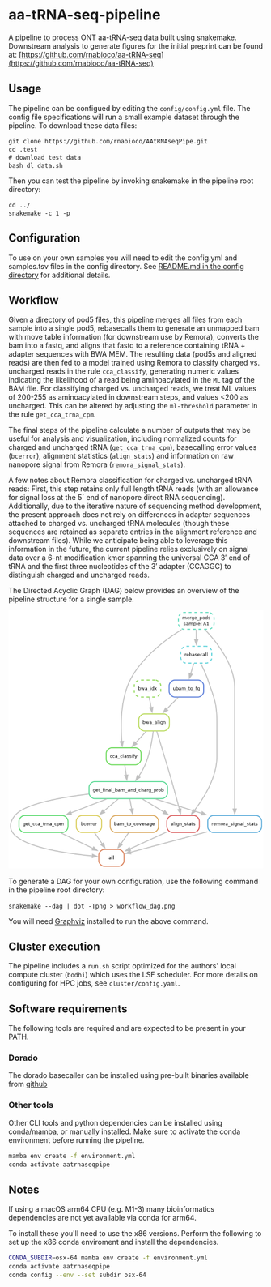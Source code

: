 # aa-tRNA-seq-pipeline

A pipeline to process ONT aa-tRNA-seq data built using snakemake.
Downstream analysis to generate figures for the initial preprint can be found at: [https://github.com/rnabioco/aa-tRNA-seq](https://github.com/rnabioco/aa-tRNA-seq)

## Usage

The pipeline can be configued by editing the `config/config.yml` file. The config file specifications will
run a small example dataset through the pipeline. To download these data files:

```
git clone https://github.com/rnabioco/AAtRNAseqPipe.git
cd .test
# download test data 
bash dl_data.sh
```

Then you can test the pipeline by invoking snakemake in the pipeline root directory:

```
cd ../
snakemake -c 1 -p
```

## Configuration

To use on your own samples you will need to edit the config.yml and samples.tsv files in the config directory. 
See [README.md in the config directory](https://github.com/rnabioco/aa-tRNA-seq-pipeline/tree/main/config) for additional details.

## Workflow

Given a directory of pod5 files, this pipeline merges all files from each sample into a single pod5, rebasecalls them to generate an unmapped bam with move table information (for downstream use by Remora), converts the bam into a fastq, and aligns that fastq to a reference containing tRNA + adapter sequences with BWA MEM. The resulting data (pod5s and aligned reads) are then fed to a model trained using Remora to classify charged vs. uncharged reads in the rule `cca_classify`, generating numeric values indicating the likelihood of a read being aminoacylated in the `ML` tag of the BAM file. For classifying charged vs. uncharged reads, we treat ML values of 200-255 as aminoacylated in downstream steps, and values <200 as uncharged. This can be altered by adjusting the `ml-threshold` parameter in the rule `get_cca_trna_cpm`.

The final steps of the pipeline calculate a number of outputs that may be useful for analysis and visualization, including normalized counts for charged and uncharged tRNA (`get_cca_trna_cpm`), basecalling error values (`bcerror`), alignment statistics (`align_stats`) and information on raw nanopore signal from Remora (`remora_signal_stats`).

A few notes about Remora classification for charged vs. uncharged tRNA reads: First, this step retains only full length tRNA reads (with an allowance for signal loss at the 5´ end of nanopore direct RNA sequencing). Additionally, due to the iterative nature of sequencing method development, the present approach does not rely on differences in adapter sequences attached to charged vs. uncharged tRNA molecules (though these sequences are retained as separate entries in the alignment reference and downstream files). While we anticipate being able to leverage this information in the future, the current pipeline relies exclusively on signal data over a 6-nt modification kmer spanning the universal CCA 3′ end of tRNA and the first three nucleotides of the 3′ adapter (CCAGGC) to distinguish charged and uncharged reads.

The Directed Acyclic Graph (DAG) below provides an overview of the pipeline structure for a single sample.

![Workflow DAG](https://github.com/rnabioco/aa-tRNA-seq-pipeline/blob/main/workflow/workflow_dag.png)

To generate a DAG for your own configuration, use the following command in the pipeline root directory:

`snakemake --dag | dot -Tpng > workflow_dag.png`

You will need [Graphviz](https://graphviz.org) installed to run the above command.

## Cluster execution

The pipeline includes a `run.sh` script optimized for the authors' local compute cluster (`bodhi`) which uses the LSF scheduler. For more details on configuring for HPC jobs, see `cluster/config.yaml`.

## Software requirements

The following tools are required and are expected to be present in your PATH. 

### Dorado

The dorado basecaller can be installed using pre-built binaries available from [github](https://github.com/nanoporetech/dorado?tab=readme-ov-file#installation)

### Other tools

Other CLI tools and python dependencies can be installed using conda/mamba, or manually installed. Make sure to activate
the conda environment before running the pipeline.  

```bash
mamba env create -f environment.yml
conda activate aatrnaseqpipe 
```

## Notes

If using a macOS arm64 CPU (e.g. M1-3) many bioinformatics dependencies are not yet available via conda for arm64.

To install these you'll need to use the x86 versions. Perform the following to set up the x86 conda enviroment 
and install the dependencies.

```bash
CONDA_SUBDIR=osx-64 mamba env create -f environment.yml 
conda activate aatrnaseqpipe
conda config --env --set subdir osx-64
```
